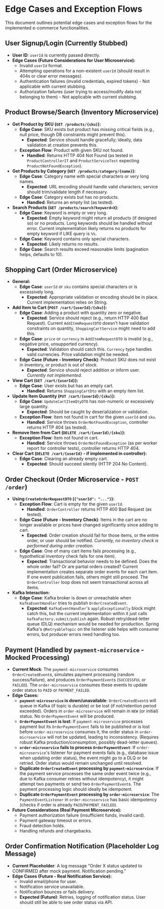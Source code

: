 # Edge Cases and Exception Flows

This document outlines potential edge cases and exception flows for the implemented e-commerce functionalities.

## User Signup/Login (Currently Stubbed)

*   **User ID**: `userId` is currently passed directly.
*   **Edge Cases (Future Considerations for User Microservice):**
    *   Invalid `userId` format.
    *   Attempting operations for a non-existent `userId` (should result in 404s or clear error messages).
    *   Authentication failures (invalid credentials, expired tokens) - Not applicable with current stubbing.
    *   Authorization failures (user trying to access/modify data not belonging to them) - Not applicable with current stubbing.

## Product Browse/Search (Inventory Microservice)

*   **Get Product by SKU (`GET /products/{sku}`):**
    *   **Edge Case**: SKU exists but product has missing critical fields (e.g., null price, though DB constraints might prevent this).
        *   **Expected**: Service should handle gracefully; ideally, data validation at creation prevents this.
    *   **Exception Flow**: Product with given SKU not found.
        *   **Handled**: Returns HTTP 404 Not Found (as tested in `ProductControllerIT` and `ProductServiceTest` expecting `ProductNotFoundException`).
*   **Get Products by Category (`GET /products/category/{name}`):**
    *   **Edge Case**: Category name with special characters or very long names.
        *   **Expected**: URL encoding should handle valid characters; service should trim/validate length if necessary.
    *   **Edge Case**: Category exists but has no products.
        *   **Handled**: Returns an empty list (as tested).
*   **Search Products (`GET /products/search?keyword=X`):**
    *   **Edge Case**: Keyword is empty or very long.
        *   **Expected**: Empty keyword might return all products (if designed so) or no products. Long keywords should be handled without error. Current implementation likely returns no products for empty keyword if LIKE query is `%%`.
    *   **Edge Case**: Keyword contains only special characters.
        *   **Expected**: Likely returns no results.
    *   **Edge Case**: Search results exceed reasonable limits (pagination helps, defaults to 10).

## Shopping Cart (Order Microservice)

*   **General:**
    *   **Edge Case**: `userId` or `sku` contains special characters or is excessively long.
        *   **Expected**: Appropriate validation or encoding should be in place. Current implementation relies on String.
*   **Add Item to Cart (`POST /cart/{userId}/{sku}`):**
    *   **Edge Case**: Adding a product with quantity zero or negative.
        *   **Expected**: Service should reject (e.g., return HTTP 400 Bad Request). Current `AddItemRequestDTO` doesn't have validation constraints on quantity, `ShoppingCartService` might need to add this.
    *   **Edge Case**: `price` or `currency` in `AddItemRequestDTO` is invalid (e.g., negative price, unsupported currency).
        *   **Expected**: Validation should catch this. `Currency` type handles valid currencies. Price validation might be needed.
    *   **Edge Case (Future - Inventory Check)**: Product SKU does not exist in inventory, or product is out of stock.
        *   **Expected**: Service should reject addition or inform user. *Currently not implemented.*
*   **View Cart (`GET /cart/{userId}`):**
    *   **Edge Case**: User exists but has an empty cart.
        *   **Handled**: Returns `ShoppingCartDto` with an empty item list.
*   **Update Item Quantity (`PUT /cart/{userId}/{sku}`):**
    *   **Edge Case**: `UpdateCartItemQtyDTO` has non-numeric or excessively large quantity.
        *   **Expected**: Should be caught by deserialization or validation.
    *   **Exception Flow**: Item not found in cart for the given `userId` and `sku`.
        *   **Handled**: Service throws `OrderNotFoundException`, controller returns HTTP 404 (as tested).
*   **Remove Item from Cart (`DELETE /cart/{userId}/{sku}`):**
    *   **Exception Flow**: Item not found in cart.
        *   **Handled**: Service throws `OrderNotFoundException` (as per worker report for controller tests), controller returns HTTP 404.
*   **Clear Cart (`DELETE /cart/{userId}` - if implemented in controller):**
    *   **Edge Case**: Clearing an already empty cart.
        *   **Expected**: Should succeed silently (HTTP 204 No Content).

## Order Checkout (Order Microservice - `POST /order`)

*   **Using `CreateOrderRequestDTO` (`{"userId": "..."}`):**
    *   **Exception Flow**: Cart is empty for the given `userId`.
        *   **Handled**: `OrderController` returns HTTP 400 Bad Request (as tested).
    *   **Edge Case (Future - Inventory Check)**: Items in the cart are no longer available or prices have changed significantly since adding to cart.
        *   **Expected**: Order creation should fail for those items, or the entire order, or user should be notified. *Currently, no inventory check is performed during order creation.*
    *   **Edge Case**: One of many cart items fails processing (e.g., hypothetical inventory check fails for one item).
        *   **Expected**: Transactional behavior needs to be defined. Does the whole order fail? Or are partial orders created? Current implementation creates separate order events for each cart item. If one event publication fails, others might still proceed. The `OrderController` loop does not seem transactional across all items.
*   **Kafka Interaction:**
    *   **Edge Case**: Kafka broker is down or unreachable when `KafkaEventHandler` tries to publish `OrderCreatedEvent`.
        *   **Expected**: `KafkaEventHandler`'s `applyExceptionally` block might catch this, but the current implementation within it just calls `kafkaFactory.submit/publish` again. Robust retry/dead-letter queue (DLQ) mechanism would be needed for production. Spring Kafka's `@RetryableTopic` on the listener side helps with consumer errors, but producer errors need handling too.

## Payment (Handled by `payment-microservice` - Mocked Processing)

*   **Current Mock**: The `payment-microservice` consumes `OrderCreatedEvent`s, simulates payment processing (random success/failure), and produces `OrderPaymentEvent`s (`SUCCESSFUL` or `FAILED`). The `order-microservice` consumes these events to update order status to `PAID` or `PAYMENT_FAILED`.
*   **Edge Cases:**
    *   **`payment-microservice` is down/unavailable**: `OrderCreatedEvent`s will queue in Kafka (if topic is durable) or be lost (if not/retention period exceeded). Orders in `order-microservice` will remain in `NEW` (or initial) status. No `OrderPaymentEvent` will be produced.
    *   **`OrderPaymentEvent` is lost**: If `payment-microservice` processes payment but its `OrderPaymentEvent` fails to be published or is lost before `order-microservice` consumes it, the order status in `order-microservice` will not be updated, leading to inconsistency. (Requires robust Kafka production/consumption, possibly dead-letter queues).
    *   **`order-microservice` fails to process `OrderPaymentEvent`**: If `order-microservice`'s listener for payment events fails (e.g., database issue when updating order status), the event might go to a DLQ or be retried. Order status would remain unchanged until resolved.
    *   **Duplicate `OrderCreatedEvent` processing by `payment-microservice`**: If the payment service processes the same order event twice (e.g., due to Kafka consumer retries without idempotency), it might attempt two payments or send two `OrderPaymentEvent`s. The payment processing logic should ideally be idempotent.
    *   **Duplicate `OrderPaymentEvent` processing by `order-microservice`**: The `PaymentEventListener` in `order-microservice` has basic idempotency (checks if order is already `PAID`/`PAYMENT_FAILED`).
*   **Future Considerations (Real Payment Microservice):**
    *   Payment authorization failure (insufficient funds, invalid card).
    *   Payment gateway timeout or errors.
    *   Fraud detection holds.
    *   Handling refunds and chargebacks.

## Order Confirmation Notification (Placeholder Log Message)

*   **Current Placeholder**: A log message "Order X status updated to CONFIRMED after mock payment. Notification pending."
*   **Edge Cases (Future - Real Notification Service):**
    *   Invalid email/phone for user.
    *   Notification service unavailable.
    *   Notification bounces or fails delivery.
    *   **Expected (Future)**: Retries, logging of notification status. User should still be able to see order status via API.
